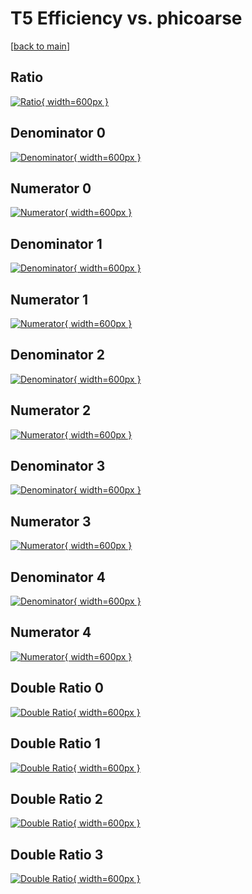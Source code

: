 # T5 Efficiency vs. phicoarse

[[back to main](./)]



## Ratio

[![Ratio](../mtv/var/T5_xtr_211_1_eff_phicoarse.png){ width=600px }](../mtv/var/T5_xtr_211_1_eff_phicoarse.pdf)

## Denominator 0

[![Denominator](../mtv/den/T5_xtr_211_1_eff_phicoarse_den0.png){ width=600px }](../mtv/den/T5_xtr_211_1_eff_phicoarse_den0.pdf)

## Numerator 0

[![Numerator](../mtv/num/T5_xtr_211_1_eff_phicoarse_num0.png){ width=600px }](../mtv/num/T5_xtr_211_1_eff_phicoarse_num0.pdf)

## Denominator 1

[![Denominator](../mtv/den/T5_xtr_211_1_eff_phicoarse_den1.png){ width=600px }](../mtv/den/T5_xtr_211_1_eff_phicoarse_den1.pdf)

## Numerator 1

[![Numerator](../mtv/num/T5_xtr_211_1_eff_phicoarse_num1.png){ width=600px }](../mtv/num/T5_xtr_211_1_eff_phicoarse_num1.pdf)

## Denominator 2

[![Denominator](../mtv/den/T5_xtr_211_1_eff_phicoarse_den2.png){ width=600px }](../mtv/den/T5_xtr_211_1_eff_phicoarse_den2.pdf)

## Numerator 2

[![Numerator](../mtv/num/T5_xtr_211_1_eff_phicoarse_num2.png){ width=600px }](../mtv/num/T5_xtr_211_1_eff_phicoarse_num2.pdf)

## Denominator 3

[![Denominator](../mtv/den/T5_xtr_211_1_eff_phicoarse_den3.png){ width=600px }](../mtv/den/T5_xtr_211_1_eff_phicoarse_den3.pdf)

## Numerator 3

[![Numerator](../mtv/num/T5_xtr_211_1_eff_phicoarse_num3.png){ width=600px }](../mtv/num/T5_xtr_211_1_eff_phicoarse_num3.pdf)

## Denominator 4

[![Denominator](../mtv/den/T5_xtr_211_1_eff_phicoarse_den4.png){ width=600px }](../mtv/den/T5_xtr_211_1_eff_phicoarse_den4.pdf)

## Numerator 4

[![Numerator](../mtv/num/T5_xtr_211_1_eff_phicoarse_num4.png){ width=600px }](../mtv/num/T5_xtr_211_1_eff_phicoarse_num4.pdf)

## Double Ratio 0

[![Double Ratio](../mtv/ratio/T5_xtr_211_1_eff_phicoarse_ratio0.png){ width=600px }](../mtv/ratio/T5_xtr_211_1_eff_phicoarse_ratio0.pdf)

## Double Ratio 1

[![Double Ratio](../mtv/ratio/T5_xtr_211_1_eff_phicoarse_ratio1.png){ width=600px }](../mtv/ratio/T5_xtr_211_1_eff_phicoarse_ratio1.pdf)

## Double Ratio 2

[![Double Ratio](../mtv/ratio/T5_xtr_211_1_eff_phicoarse_ratio2.png){ width=600px }](../mtv/ratio/T5_xtr_211_1_eff_phicoarse_ratio2.pdf)

## Double Ratio 3

[![Double Ratio](../mtv/ratio/T5_xtr_211_1_eff_phicoarse_ratio3.png){ width=600px }](../mtv/ratio/T5_xtr_211_1_eff_phicoarse_ratio3.pdf)

